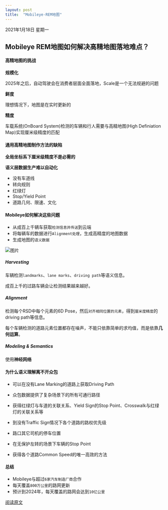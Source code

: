 ```yaml
---
layout: post
title:  "Mobileye-REM地图"
---
```


2021年1月18日 星期一

## Mobileye REM地图如何解决高精地图落地难点？

#### 高精地图的挑战

**规模化**

2025年之后，自动驾驶会在消费者层面全面落地，Scale是一个无法规避的问题

**鲜度**

理想情况下，地图是在实时更新的

**精度**

车载系统(OnBoard System)检测的车辆和行人需要与高精地图(High Definiation Map)实现厘米级精度的匹配




#### 通用高精地图制作方法的缺陷

**全局坐标系下厘米级精度不是必需的**

**语义层数据生产难以自动化**

* 没有车道线
* 转向规则
* 红绿灯
* Stop/Yield Point
* 道路几何、限速、文化



#### Mobileye如何解决这些问题

* 从成百上千辆车获取`检测信息并传送`到云端
* 将每辆车的数据进行`Alignment处理`，生成高精度的地图数据
* 生成地图的`语义数据`

![图片](https://mmbiz.qpic.cn/mmbiz_png/hcvXjXPVObrRE1hMbFh68bv3ZqljkL13gHVusTvAia4GyEZMQAVAdf7AKrA9iaWslGOfGkgSzGALqZIXTicGMTRAQ/640?wx_fmt=png&tp=webp&wxfrom=5&wx_lazy=1&wx_co=1)


##### Harvesting

车辆检测`landmarks`、`lane marks`、`driving path`等语义信息。

成百上千的过路车辆会让检测结果越来越好。

##### Alignment

检测每个RSD中每个元素的6D Pose，然后`对齐相同位置的元素`，得到`厘米度精度`的driving path等信息。

每个车辆检测的道路元素位置都存在噪声，不能只依靠简单的求均值，而是依靠**几何运算**。

##### Modeling & Semantics

使用**神经网络**



#### 为什么语义理解离不开众包

* 可以在没有Lane Marking的道路上获取Driving Path

* 众包数据提供了复杂场景下的所有可通行路径

* 获得红绿灯与车道的关联关系、Yield Sign的Stop Point、Crosswalk与红绿灯的关联关系等
* 到没有Traffic Sign情况下各个道路的路权优先级

* 路口其它司机的停车位置
* 在无保护左转的场景下车辆的Stop Point
* 获得各个道路Common Speed的唯一高效的方法



#### 总结

* Mobileye与超过`6家汽车制造厂商`合作
* 每天覆盖`800万公里`的路网更新
* 预计到2024年，每天覆盖的路网会达到`10亿公里`



[阅读原文](https://mp.weixin.qq.com/s/P-InX0BuLp1UIkuSFAyUBA)